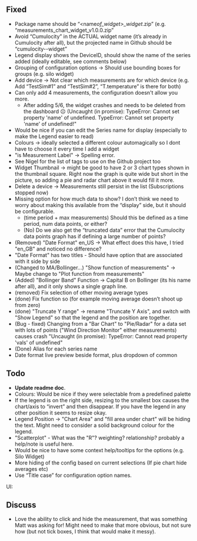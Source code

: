 <!-- @format -->

## Fixed

- Package name should be “<name*of_widget>\_widget*<version>.zip” (e.g. “measurements_chart_widget_v1.0.0.zip”
- Avoid “Cumulocity” in the ACTUAL widget name (it’s already in Cumulocity after all), but the projected name in Github should be “cumulocity-<name of widget>-widget”
- Legend display shows the DeviceID, should show the name of the series added (ideally editable, see comments below)
- Grouping of configuration options -> Should use bounding boxes for groups (e.g. silo widget)
- Add device -> Not clear which measurements are for which device (e.g. Add “TestSim#1” and “TestSim#2”, “T.temperature” is there for both)
- Can only add 4 measurements, the configuration doesn't allow you more.
  - After adding 5/6, the widget crashes and needs to be deleted from the dashboard ☹ (Uncaught (in promise): TypeError: Cannot set property 'name' of undefined. TypeError: Cannot set property 'name' of undefined!"
- Would be nice if you can edit the Series name for display (especially to make the Legend easier to read)
- Colours -> ideally selected a different colour automagically so I dont have to choose it every time I add a widget
- "is Measurement Label" -> Spelling error.
- See Nigel for the list of tags to use on the Github project too
- Widget Thumbnail -> might be good to have 2 or 3 chart types shown in the thumbnail square. Right now the graph is quite wide but short in the picture, so adding a pie and radar chart above it would fill it more.
- Delete a device -> Measurements still persist in the list (Subscriptions stopped now)
- Missing option for how much data to show? I don’t think we need to worry about making this available from the “display” side, but it should be configurable.
  - (time period + max measurements) Should this be defined as a time period, num data points, or either?
  - (No) Do we also get the “truncated data” error that the Cumulocity data points graph has if defining a large number of points?
- (Removed) "Date Format" en_US -> What effect does this have, I tried "en_GB" and noticed no difference?
- "Date Format" has two titles - Should have option that are associated with it side by side
- (Changed to MA/Bollinger...) "Show function of measurements" -> Maybe change to "Plot function from measurements"
- (Added) "Bollinger Band" Function -> Capital B on Bollinger (its his name after all), and it only shows a single graph line.
- (removed) Fix selection of other moving average types
- (done) Fix function so (for example moving average doesn’t shoot up from zero)
- (done) "Truncate Y range" -> rename "Truncate Y Axis", and switch with "Show Legend" so that the legend and the position are together.
- (Bug - fixed) Changing from a "Bar Chart" to "Pie/Radar" for a data set with lots of points ("Wind Direction Monitor" either measurements) causes crash "Uncaught (in promise): TypeError: Cannot read property 'vals' of undefined"
- (Done) Alias for each series name
- Date format live preview beside format, plus dropdown of common

## Todo

- **Update readme doc**.
- Colours: Would be nice if they were selectable from a predefined palette
- If the legend is on the right side, resizing to the smallest box causes the chart/axis to “invert” and then disappear. If you have the legend in any other position it seems to resize okay.
- Legend Position -> "Chart Area" and "fill area under chart" will be hiding the text. Might need to consider a solid background colour for the legend.
- "Scatterplot" - What was the "R"? weighting? relationship? probably a help/note is useful here.
- Would be nice to have some context help/tooltips for the options (e.g. Silo Widget)
- More hiding of the config based on current selections (If pie chart hide averages etc)
- Use “Title case” for configuration option names.

UI:

## Discuss

- Love the ability to click and hide the measurement, that was something Matt was asking for! Might need to make that more obvious, but not sure how (but not tick boxes, I think that would make it messy).
